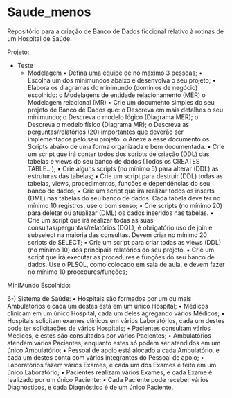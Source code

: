 # Saude_menos
Repositório para a criação de Banco de Dados ficcional relativo à rotinas de um Hospital de Saúde.



Projeto:
- Teste
  - Modelagem
• Defina uma equipe de no máximo 3 pessoas;
• Escolha um dos minimundos abaixo e desenvolva o seu projeto;
• Elabora os diagramas do minimundo (domínios de negócio) escolhido:
  o Modelagens de entidade relacionamento (MER)
  o Modelagem relacional (MR)
  • Crie um documento simples do seu projeto de Banco de Dados que:
  o Descreva em mais detalhes o seu minimundo;
  o Descreva o modelo lógico (Diagrama MER);
  o Descreva o modelo físico (Diagrama MR);
  o Descreva as perguntas/relatórios (20) importantes que deverão ser implementados pelo seu projeto.
  o Anexe a esse documento os Scripts abaixo de uma forma organizada e bem documentada.
▪ Crie um script que irá conter todos dos scripts de criação (DDL) das tabelas e views do seu banco de dados (Todos os CREATES TABLE...);
▪ Crie alguns scripts (no mínimo 5) para alterar (DDL) as estruturas das tabelas;
▪ Crie um script para destruir (DDL) todas as tabelas, views, procedimentos, funções e dependências do seu banco de dados;
▪ Crie um script que irá realizar todos os inserts (DML) nas tabelas do seu banco de dados. Cada tabela deve ter no mínimo 10 registros, use o bom senso;
▪ Crie scripts (no mínimo 20) para deletar ou atualizar (DML) os dados inseridos nas tabelas.
▪ Crie um script que irá realizar todas as suas consultas/perguntas/relatórios (DQL), é obrigatório uso de join e subselect na maioria das consultas. Devem criar no mínimo 20 scripts de SELECT;
▪ Crie um script para criar todas as views (DDL) (no mínimo 10) dos principais relatórios do seu projeto.
▪ Crie um script que irá executar as procedures e funções do seu banco de dados. Use o PLSQL, como colocado em sala de aula, e devem fazer no mínimo 10 procedures/funções;



MiniMundo Escolhido:

6-) Sistema de Saúde:
• Hospitais são formados por um ou mais Ambulatórios e cada um destes está em um único Hospital;
• Médicos clinicam em um único Hospital, cada um deles agregando vários Médicos;
• Hospitais solicitam exames clínicos em vários Laboratórios, cada um destes pode ter solicitações de vários Hospitais;
• Pacientes consultam vários Médicos, e estes são consultados por vários Pacientes;
• Ambulatórios atendem vários Pacientes, enquanto estes só podem ser atendidos em um único Ambulatório;
• Pessoal de apoio está alocado a cada Ambulatório, e cada um destes conta com vários integrantes do Pessoal de apoio;
• Laboratórios fazem vários Exames, e cada um dos Exames é feito em um único Laboratório;
• Pacientes realizam vários Exames, e cada Exame é realizado por um único Paciente;
• Cada Paciente pode receber vários Diagnósticos, e cada Diagnóstico é de um único Paciente.

